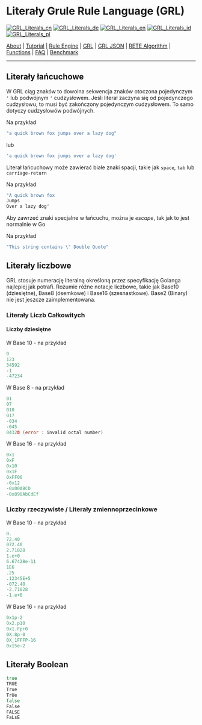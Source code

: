 # Literały Grule Rule Language (GRL)

[![GRL_Literals_cn](https://github.com/yammadev/flag-icons/blob/master/png/CN.png?raw=true)](../cn/GRL_Literals_cn.md)
[![GRL_Literals_de](https://github.com/yammadev/flag-icons/blob/master/png/DE.png?raw=true)](../de/GRL_Literals_de.md)
[![GRL_Literals_en](https://github.com/yammadev/flag-icons/blob/master/png/GB.png?raw=true)](../en/GRL_Literals_en.md)
[![GRL_Literals_id](https://github.com/yammadev/flag-icons/blob/master/png/ID.png?raw=true)](../id/GRL_Literals_id.md)
[![GRL_Literals_pl](https://github.com/yammadev/flag-icons/blob/master/png/PL.png?raw=true)](../pl/GRL_Literals_pl.md)

[About](About_pl.md) | [Tutorial](Tutorial_pl.md) | [Rule Engine](RuleEngine_pl.md) | [GRL](GRL_pl.md) | [GRL JSON](GRL_JSON_pl.md) | [RETE Algorithm](RETE_pl.md) | [Functions](Function_pl.md) | [FAQ](FAQ_pl.md) | [Benchmark](Benchmarking_pl.md)

---

## Literały łańcuchowe

W GRL ciąg znaków to dowolna sekwencja znaków otoczona pojedynczym `'` lub podwójnym `'` cudzysłowem.
Jeśli literał zaczyna się od pojedynczego cudzysłowu, to musi być zakończony pojedynczym cudzysłowem. To samo dotyczy cudzysłowów podwójnych.

Na przykład

```go
"a quick brown fox jumps over a lazy dog"
```

lub

```go
'a quick brown fox jumps over a lazy dog'
```

Literał łańcuchowy może zawierać białe znaki spacji, takie jak `space`, `tab` lub `carriage-return`

Na przykład

```go
"A quick brown fox
Jumps
Over a lazy dog"
```

Aby zawrzeć znaki specjalne w łańcuchu, można je *escape*, tak jak to jest normalnie w Go

Na przykład

```go
"This string contains \" Double Quote"
```

## Literały liczbowe

GRL stosuje numerację literalną określoną przez specyfikację Golanga najlepiej jak potrafi. Rozumie różne notacje liczbowe, takie jak Base10 (dziesiętne), Base8 (ósemkowe) i Base16 (szesnastkowe). Base2 (Binary) nie jest jeszcze zaimplementowana.

### Literały Liczb Całkowitych

#### Liczby dziesiętne

W Base 10 - na przykład

```go
0
123
34592
-1
-47234
```

W Base 8 - na przykład

```go
01
07
010
017
-034
-045
04328 (error : invalid octal number)
```

W Base 16 - na przykład

```go
0x1
0xF
0x10
0x1F
0xFF00
-0x12
-0x00ABCD
-0x890AbCdEf
```

### Liczby rzeczywiste / Literały zmiennoprzecinkowe

W Base 10 - na przykład

```go
0.
72.40
072.40
2.71828
1.e+0
6.67428e-11
1E6
.25
.12345E+5
-072.40
-2.71828
-1.e+0
```

W Base 16 - na przykład

```go
0x1p-2
0x2.p10
0x1.Fp+0
0X.8p-0
0X_1FFFP-16
0x15e-2
```

## Literały Boolean

```go
true
TRUE
True
TrUe
false
False
FALSE
FaLsE
```
